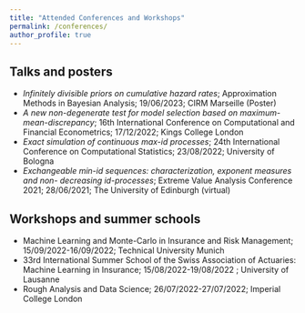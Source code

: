```yaml
---
title: "Attended Conferences and Workshops"
permalink: /conferences/
author_profile: true
---
```

<!--- layout: archive--->


## Talks and posters

* *Infinitely divisible priors on cumulative hazard rates*; Approximation Methods in Bayesian Analysis; 19/06/2023; CIRM Marseille (Poster)
* *A new non-degenerate test for model selection based on maximum-mean-discrepancy*;
16th International Conference on Computational and Financial Econometrics; 17/12/2022; Kings College London
* *Exact simulation of continuous max-id processes*; 24th International Conference on
Computational Statistics; 23/08/2022;  University of Bologna
* *Exchangeable min-id sequences: characterization, exponent measures and non-
decreasing id-processes*; Extreme Value Analysis Conference 2021; 28/06/2021; The University of
Edinburgh (virtual)



## Workshops and summer schools

* Machine Learning and Monte-Carlo in Insurance and Risk Management; 15/09/2022-16/09/2022;  Technical University Munich
* 33rd International Summer School of the Swiss Association of Actuaries: Machine Learning in Insurance; 15/08/2022-19/08/2022 ; University of Lausanne
* Rough Analysis and Data Science; 26/07/2022-27/07/2022; Imperial College London



<!---{% if site.talkmap_link == true %}--->

<!---<p style="text-decoration:underline;"><a href="/talkmap.html">See a map of all the places I've given a talk!</a></p>--->

<!---{% endif %}--->

<!---{% for post in site.talks reversed %}--->
<!---  {% include archive-single-talk.html %}--->
<!---{% endfor %}--->
